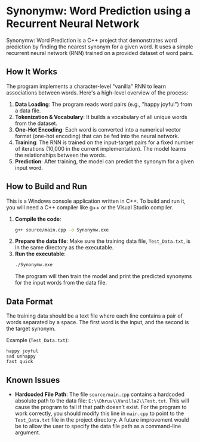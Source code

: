 # Synonymw: Word Prediction using a Recurrent Neural Network

Synonymw: Word Prediction is a C++ project that demonstrates word prediction by finding the nearest synonym for a given word. It uses a simple recurrent neural network (RNN) trained on a provided dataset of word pairs.

## How It Works

The program implements a character-level "vanilla" RNN to learn associations between words. Here's a high-level overview of the process:

1.  **Data Loading**: The program reads word pairs (e.g., "happy joyful") from a data file.
2.  **Tokenization & Vocabulary**: It builds a vocabulary of all unique words from the dataset.
3.  **One-Hot Encoding**: Each word is converted into a numerical vector format (one-hot encoding) that can be fed into the neural network.
4.  **Training**: The RNN is trained on the input-target pairs for a fixed number of iterations (10,000 in the current implementation). The model learns the relationships between the words.
5.  **Prediction**: After training, the model can predict the synonym for a given input word.

## How to Build and Run

This is a Windows console application written in C++. To build and run it, you will need a C++ compiler like g++ or the Visual Studio compiler.

1.  **Compile the code**:
    ```bash
    g++ source/main.cpp -o Synonymw.exe
    ```
2.  **Prepare the data file**: Make sure the training data file, `Test_Data.txt`, is in the same directory as the executable.
3.  **Run the executable**:
    ```bash
    ./Synonymw.exe
    ```
    The program will then train the model and print the predicted synonyms for the input words from the data file.

## Data Format

The training data should be a text file where each line contains a pair of words separated by a space. The first word is the input, and the second is the target synonym.

Example (`Test_Data.txt`):
```
happy joyful
sad unhappy
fast quick
```

## Known Issues

*   **Hardcoded File Path**: The file `source/main.cpp` contains a hardcoded absolute path to the data file: `E:\\Dhruv\\Vanilla2\\Test.txt`. This will cause the program to fail if that path doesn't exist. For the program to work correctly, you should modify this line in `main.cpp` to point to the `Test_Data.txt` file in the project directory. A future improvement would be to allow the user to specify the data file path as a command-line argument.
